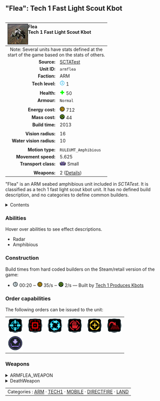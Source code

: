 "Flea": Tech 1 Fast Light Scout Kbot
----
<table align="right">
    <thead>
        <tr>
            <th align="left" colspan="2">
                <img align="left" title="Flea unit icon" src="icons/units/ARMFLEA_icon.png" />Flea<br />Tech 1 Fast Light Scout Kbot
            </th>
        </tr>
    </thead>
    <tbody>
        <tr><td align="center" colspan="2">Note: Several units have stats defined at the<br />start of the game based on the stats of others.</td></tr>
        <tr>
            <td align="right"><strong>Source:</strong></td>
            <td><a href="SCTATest">SCTATest</a></td>
        </tr>
        <tr>
            <td align="right"><strong>Unit ID:</strong></td>
            <td><code>armflea</code></td>
        </tr>
        <tr>
            <td align="right"><strong>Faction:</strong></td>
            <td>ARM</td>
        </tr>
        <tr>
            <td align="right"><strong>Tech level:</strong></td>
            <td><img src="icons/T1.png" title="Tech 1" /> 1</td>
        </tr>
        <tr><td align="center" colspan="2"></td></tr>
        <tr>
            <td align="right"><strong>Health:</strong></td>
            <td><img src="icons/health.png" title="Health" /> 50</td>
        </tr>
        <tr>
            <td align="right"><strong>Armour:</strong></td>
            <td><code>Normal</code></td>
        </tr>
        <tr><td align="center" colspan="2"></td></tr>
        <tr>
            <td align="right"><strong>Energy cost:</strong></td>
            <td><img src="icons/energy.png" title="Energy" /> 712</td>
        </tr>
        <tr>
            <td align="right"><strong>Mass cost:</strong></td>
            <td><img src="icons/mass.png" title="Mass" /> 44</td>
        </tr>
        <tr>
            <td align="right"><strong>Build time:</strong></td>
            <td>2013</td>
        </tr>
        <tr><td align="center" colspan="2"></td></tr>
        <tr>
            <td align="right"><strong>Vision radius:</strong></td>
            <td>16</td>
        </tr>
        <tr>
            <td align="right"><strong>Water vision radius:</strong></td>
            <td>10</td>
        </tr>
        <tr><td align="center" colspan="2"></td></tr>
        <tr>
            <td align="right"><strong>Motion type:</strong></td>
            <td><code>RULEUMT_Amphibious</code></td>
        </tr>
        <tr>
            <td align="right"><strong>Movement speed:</strong></td>
            <td>5.625</td>
        </tr>
        <tr>
            <td align="right"><strong>Transport class:</strong></td>
            <td><img src="icons/attached.png" title="Attached" /> Small</td>
        </tr>
        <tr><td align="center" colspan="2"></td></tr>
        <tr>
            <td align="right"><strong>Weapons:</strong></td>
            <td>2 (<a href="#weapons">Details</a>)</td>
        </tr>
    </tbody>
</table>

"Flea" is an ARM seabed amphibious unit included in *SCTATest*.
It is classified as a tech 1 fast light scout kbot unit. It has no defined build description, and no categories to define common builders.

<details>
<summary>Contents</summary>

1. – <a href="#abilities">Abilities</a>
2. – <a href="#construction">Construction</a>
3. – <a href="#order-capabilities">Order capabilities</a>
4. – <a href="#weapons">Weapons</a>
</details>

### Abilities
Hover over abilities to see effect descriptions.

* <span title="Can see blips of units not seen by vision that are on or above water">Radar</span>
* <span title="Can pass land and water">Amphibious</span>

### Construction
Build times from hard coded builders on the Steam/retail version of the game:
* <img src="icons/time.png" title="Time" /> 00:20 ‒ <img src="icons/energy.png" title="Energy" /> 35/s ‒ <img src="icons/mass.png" title="Mass" /> 2/s — Built by <a href="ARMLAB">Tech 1 Produces Kbots</a>

### Order capabilities
The following orders can be issued to the unit:
<table>
<td><img float="left" src="icons/orders/move.png" title="Move" /></td>
<td><img float="left" src="icons/orders/attack.png" title="Attack" /></td>
<td><img float="left" src="icons/orders/patrol.png" title="Patrol" /></td>
<td><img float="left" src="icons/orders/stop.png" title="Stop" /></td>
<td><img float="left" src="icons/orders/guard.png" title="Assist" /></td>
<td><img float="left" src="icons/orders/stand-ground.png" title="Fire State" /></td>
<tr>
<td><img float="left" src="icons/orders/load.png" title="Call Transport
Load into or onto another unit" /></td>
</table>

### Weapons
<details>
<summary>ARMFLEA_WEAPON</summary>
<p>
    <table>
        <tr>
            <td align="right"><strong>Target type:</strong></td>
            <td><code>RULEWTT_Unit</code><error:Weapon hits high alt air and other stuff></td>
        </tr>
        <tr>
            <td align="right"><strong>DPS estimate:</strong></td>
            <td>10 <span title="Note: This only counts listed stats.">(<u>?</u>)</span></td>
        </tr>
        <tr>
            <td align="right"><strong>Damage:</strong></td>
            <td>8 <span title="Note: This doesn't count additional scripted effects, such as splintering projectiles, and variable scripted damage.">(<u>?</u>)</span></td>
        </tr>
        <tr>
            <td align="right"><strong>Damage type:</strong></td>
            <td><code>Normal</code></td>
        </tr>
        <tr>
            <td align="right"><strong>Max range:</strong></td>
            <td>24</td>
        </tr>
        <tr>
            <td align="right"><strong>Firing cycle:</strong></td>
            <td>Once every 0.8s <span title="Note: This doesn't count additional delays such as charging, reloading, and others.">(<u>?</u>)</span></td>
        </tr>
    </table>
</p>
</details>
<details>
<summary>DeathWeapon</summary>
<p>
    <table>
        <tr>
            <td align="right"><strong>Damage:</strong></td>
            <td>50</td>
        </tr>
        <tr>
            <td align="right"><strong>Damage radius:</strong></td>
            <td>3</td>
        </tr>
        <tr>
            <td align="right"><strong>Damage type:</strong></td>
            <td><code>Normal</code></td>
        </tr>
        <tr>
            <td align="right"><strong>Flags:</strong></td>
            <td>Damage friendly</td>
        </tr>
    </table>
</p>
</details>


<table align=center>
<td>Categories : <a href="_categories.ARM">ARM</a> · <a href="_categories.TECH1">TECH1</a> · <a href="_categories.MOBILE">MOBILE</a> · <a href="_categories.DIRECTFIRE">DIRECTFIRE</a> · <a href="_categories.LAND">LAND</a>
